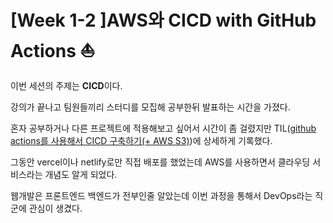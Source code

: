 # [Week 1-2 ]AWS와 CICD with GitHub Actions :sailboat:

이번 세션의 주제는 **CICD**이다.

강의가 끝나고 팀원들끼리 스터디를 모집해 공부한뒤 발표하는 시간을 가졌다.

혼자 공부하거나 다른 프로젝트에 적용해보고 싶어서 시간이 좀 걸렸지만 TIL([github actions를 사용해서 CICD 구축하기(+ AWS S3)](<https://github.com/SJ0826/TIL/blob/main/DevOps/github%20actions%EB%A5%BC%20%EC%82%AC%EC%9A%A9%ED%95%B4%EC%84%9C%20CICD%20%EA%B5%AC%EC%B6%95%ED%95%98%EA%B8%B0(%2B%20AWS%20S3).md>))에 상세하게 기록했다.

그동안 vercel이나 netlify로만 직접 배포를 했었는데 AWS를 사용하면서 클라우딩 서비스라는 개념도 알게 되었다.

웹개발은 프론트엔드 백엔드가 전부인줄 알았는데 이번 과정을 통해서 DevOps라는 직군에 관심이 생겼다.
